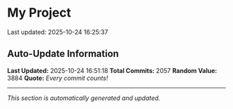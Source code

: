 # My Project


Last updated: 2025-10-24 16:25:37
















































































































































































































































































































































































































































































































































































































































































































































































































































































































































































































































































































































































































































































































































































































































































































































































































































































































































































































































































































































































































































































































































































































































































































































































































































































































































## Auto-Update Information

**Last Updated:** 2025-10-24 16:51:18
**Total Commits:** 2057
**Random Value:** 3884
**Quote:** _Every commit counts!_

---
_This section is automatically generated and updated._
